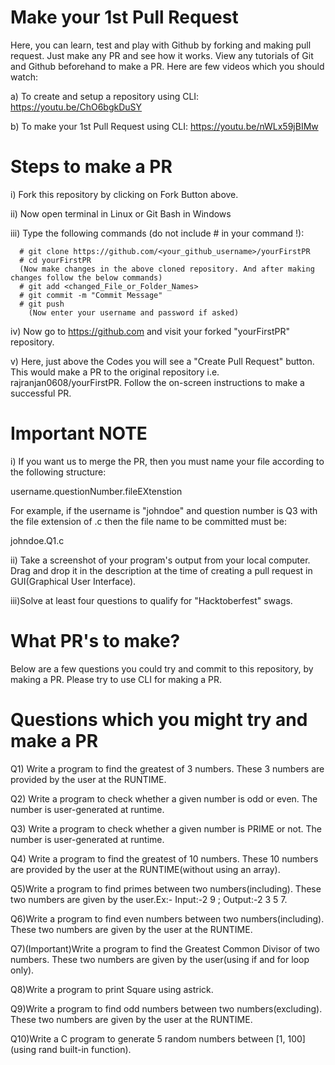 # Make your 1st Pull Request

Here, you can learn, test and play with Github by forking and making pull request. Just make any PR and see how it works. View any tutorials of Git and Github beforehand to make a PR. Here are few videos which you should watch:



a) To create and setup a repository using CLI: https://youtu.be/ChO6bgkDuSY



b) To make your 1st Pull Request using CLI: https://youtu.be/nWLx59jBIMw



# Steps to make a PR

i) Fork this repository by clicking on Fork Button above.



ii) Now open terminal in Linux or Git Bash in Windows



iii) Type the following commands (do not include # in your command !):

    

      # git clone https://github.com/<your_github_username>/yourFirstPR
      # cd yourFirstPR 
      (Now make changes in the above cloned repository. And after making changes follow the below commands)
      # git add <changed_File_or_Folder_Names>
      # git commit -m "Commit Message"
      # git push
        (Now enter your username and password if asked)

      

iv) Now go to https://github.com and visit your forked "yourFirstPR" repository.



v) Here, just above the Codes you will see a "Create Pull Request" button. This would make a PR to the original repository i.e. rajranjan0608/yourFirstPR. Follow the on-screen instructions to make a successful PR.



# Important NOTE

i) If you want us to merge the PR, then you must name your file according to the following structure:

   username.questionNumber.fileEXtenstion

  For example, if the username is "johndoe" and question number is Q3 with the file extension of .c then the file name to be committed must be:

  johndoe.Q1.c



ii) Take a screenshot of your program's output from your local computer. Drag and drop it in the description at the time of creating a pull request in GUI(Graphical User Interface). 



iii)Solve at least four questions to qualify for "Hacktoberfest" swags.



# What PR's to make?

Below are a few questions you could try and commit to this repository, by making a PR. Please try to use CLI for making a PR.



# Questions which you might try and make a PR



Q1) Write a program to find the greatest of 3 numbers. These 3 numbers are provided by the user at the RUNTIME.



Q2) Write a program to check whether a given number is odd or even. The number is user-generated at runtime.



Q3) Write a program to check whether a given number is PRIME or not. The number is user-generated at runtime.



Q4) Write a program to find the greatest of 10 numbers. These 10 numbers are provided by the user at the RUNTIME(without using an array).



Q5)Write a program to find primes between two numbers(including). These two numbers are given by the user.Ex:- Input:-2 9 ; Output:-2 3 5 7.



Q6)Write a program to find even numbers between two numbers(including). These two numbers are given by the user at the RUNTIME.



Q7)(Important)Write a program to find the Greatest Common Divisor of two numbers. These two numbers are given by the user(using if and for loop only).



Q8)Write a program to print Square using astrick.



Q9)Write a program to find odd numbers between two numbers(excluding). These two numbers are given by the user at the RUNTIME.



Q10)Write a C program to generate 5 random numbers between [1, 100](using rand built-in function).

